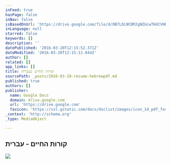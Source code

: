 ```yaml
---
inFeed: true
hasPage: false
inNav: false
isBasedOnUrl: 'https://drive.google.com/file/d/0B7LOLNCBMJgNZGcwTHdCVHBPTzQ/view'
inLanguage: null
starred: false
keywords: []
description: ''
datePublished: '2016-03-20T12:15:52.371Z'
dateModified: '2016-03-20T12:15:12.044Z'
author: []
related: []
app_links: []
title: קורות החיים בעברית
sourcePath: _posts/2016-03-20-resume-hebrewpdf.md
published: true
authors: []
publisher:
  name: Google Docs
  domain: drive.google.com
  url: 'https://drive.google.com'
  favicon: 'https://ssl.gstatic.com/docs/doclist/images/icon_14_pdf_favicon.ico'
_context: 'http://schema.org'
_type: MediaObject

---
```

<article style=""><h1>קורות החיים - עברית</h1><img src="https://s3-us-west-2.amazonaws.com/the-grid-img/p/aed2abc7622f04956da7201b28ec25378d70a4b6.jpg" /></article>
